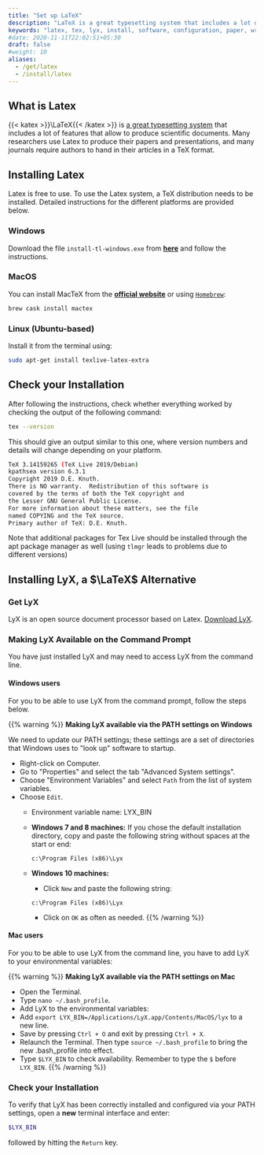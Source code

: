 ```yaml
---
title: "Set up LaTeX"
description: "LaTeX is a great typesetting system that includes a lot of features that allow to produce scientific documents."
keywords: "latex, tex, lyx, install, software, configuration, paper, writing, text, typesetting"
#date: 2020-11-11T22:02:51+05:30
draft: false
#weight: 10
aliases:
  - /get/latex
  - /install/latex
---
```


## What is Latex 

{{< katex >}}\LaTeX{{< /katex >}} is [a great typesetting system](https://www.latex-project.org) that includes a lot of features that allow to produce scientific documents. Many researchers use Latex to produce their papers and presentations, and many journals require authors to hand in their articles in a TeX format.

## Installing Latex

Latex is free to use. To use the Latex system, a TeX distribution needs to be installed. Detailed instructions for the different platforms are provided below.

### Windows

Download the file `install-tl-windows.exe` from **[here](https://www.tug.org/texlive/acquire-netinstall.html)** and follow the instructions.

### MacOS

You can install MacTeX from the **[official website](https://www.tug.org/mactex/)** or using [`Homebrew`](/configure/cli):

```bash
brew cask install mactex
```

### Linux (Ubuntu-based)

Install it from the terminal using:

```bash
sudo apt-get install texlive-latex-extra
```

## Check your Installation

After following the instructions, check whether everything worked by checking the output of the following command:

```bash
tex --version
```

This should give an output similar to this one, where version numbers and details will change depending on your platform.

```bash
TeX 3.14159265 (TeX Live 2019/Debian)
kpathsea version 6.3.1
Copyright 2019 D.E. Knuth.
There is NO warranty.  Redistribution of this software is
covered by the terms of both the TeX copyright and
the Lesser GNU General Public License.
For more information about these matters, see the file
named COPYING and the TeX source.
Primary author of TeX: D.E. Knuth.
```

Note that additional packages for Tex Live should be installed through the apt package manager as well (using `tlmgr` leads to problems due to different versions)


## Installing LyX, a $\LaTeX$ Alternative

### Get LyX

LyX is an open source document processor based on Latex. [Download LyX](https://www.lyx.org/Download).

### Making LyX Available on the Command Prompt

You have just installed LyX and may need to access LyX from the command line.

#### Windows users
For you to be able to use LyX from the command prompt, follow the steps below.

{{% warning %}}
**Making LyX available via the PATH settings on Windows**

We need to update our PATH settings; these settings are a set of directories that Windows uses to "look up" software to startup.

- Right-click on Computer.
- Go to "Properties" and select the tab "Advanced System settings".
- Choose "Environment Variables" and select `Path` from the list of system variables.
- Choose `Edit`.
	- Environment variable name: LYX_BIN
	- **Windows 7 and 8 machines:**
		If you chose the default installation directory, copy and paste the following string without spaces at the start or end:

       `c:\Program Files (x86)\Lyx`

	- **Windows 10 machines:**
		- Click `New` and paste the following string:

       `c:\Program Files (x86)\Lyx`

		- Click on `OK` as often as needed.
{{% /warning %}}

#### Mac users

For you to be able to use LyX from the command line, you have to add LyX to your environmental variables:

{{% warning %}}
**Making LyX available via the PATH settings on Mac**

- Open the Terminal.
- Type `nano ~/.bash_profile`.
- Add LyX to the environmental variables:
- Add `export LYX_BIN=/Applications/LyX.app/Contents/MacOS/lyx` to a new line.
- Save by pressing `Ctrl + O` and exit by pressing `Ctrl + X`.
- Relaunch the Terminal. Then type `source ~/.bash_profile` to bring the new .bash_profile into effect.
- Type `$LYX_BIN` to check availability. Remember to type the `$` before `LYX_BIN`.
{{% /warning %}}

<!--- Linux users not available yet
-->


### Check your Installation

To verify that LyX has been correctly installed and configured via your PATH settings,
open a **new** terminal interface and enter:

```bash
$LYX_BIN
```

followed by hitting the `Return` key.
